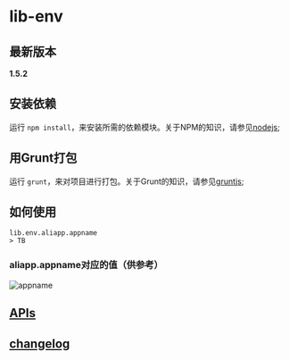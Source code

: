 # lib-env

## 最新版本

**1.5.2**

## 安装依赖

运行 `npm install`，来安装所需的依赖模块。关于NPM的知识，请参见[nodejs](http://nodejs.org/);

## 用Grunt打包

运行 `grunt`，来对项目进行打包。关于Grunt的知识，请参见[gruntjs](http://gruntjs.com/);

## 如何使用

    lib.env.aliapp.appname
    > TB

### aliapp.appname对应的值（供参考）

![appname](http://gw.alicdn.com/tps/i3/TB19Ih2HpXXXXcgXXXXHjbX.XXX-556-724.png)

## [APIs](http://gitlab.alibaba-inc.com/mtb/lib-env/raw/master/api/index.html)

## [changelog](http://gitlab.alibaba-inc.com/mtb/lib-env/blob/master/CHANGELOG.md)